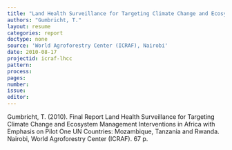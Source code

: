 ```yaml
---
title: "Land Health Surveillance for Targeting Climate Change and Ecosystem Management Interventions in Africa. Final Report."
authors: "Gumbricht, T."
layout: resume
categories: report
doctype: none
source: 'World Agroforestry Center (ICRAF), Nairobi'
date: 2010-08-17
projectid: icraf-lhcc
pattern:
process:
pages:
number:
issue:
editor:
---
```


Gumbricht, T. (2010). Final Report Land Health Surveillance for Targeting Climate Change and Ecosystem Management Interventions in Africa with Emphasis on Pilot One UN Countries: Mozambique, Tanzania and Rwanda. Nairobi, World Agroforestry Center (ICRAF). 67 p.
